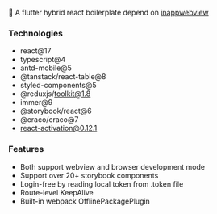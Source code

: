 :rice_ball: A flutter hybrid react boilerplate depend on [inappwebview](https://inappwebview.dev/)

### Technologies

- react@17
- typescript@4
- antd-mobile@5
- @tanstack/react-table@8
- styled-components@5
- @reduxjs/toolkit@1.8
- immer@9
- @storybook/react@6
- @craco/craco@7
- react-activation@0.12.1

### Features

- Both support webview and browser development mode
- Support over 20+ storybook components
- Login-free by reading local token from .token file
- Route-level KeepAlive
- Built-in webpack OfflinePackagePlugin
